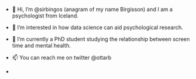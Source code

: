 - 👋 Hi, I’m @sirbingos (anagram of my name Birgisson) and I am a psychologist from Iceland.
- 👀 I’m interested in how data science can aid psychological research.
- 🌱 I’m currently a PhD student studying the relationship between screen time and mental health.
- 📫 You can reach me on twitter @ottarb

- 
<!---
sirbingos/sirbingos is a ✨ special ✨ repository because its `README.md` (this file) appears on your GitHub profile.
You can click the Preview link to take a look at your changes.
--->
